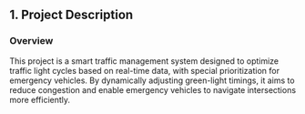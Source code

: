 ## 1. Project Description

### Overview

This project is a smart traffic management system designed to optimize traffic light cycles based on real-time data, with special prioritization for emergency vehicles. By dynamically adjusting green-light timings, it aims to reduce congestion and enable emergency vehicles to navigate intersections more efficiently.
